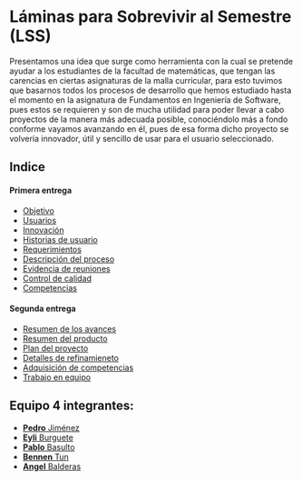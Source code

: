 # Láminas para Sobrevivir al Semestre (LSS)
Presentamos una idea que surge como herramienta con la cual se pretende ayudar a los estudiantes de la facultad de matemáticas, que tengan las carencias en ciertas asignaturas de la malla curricular, para esto tuvimos que basarnos todos los procesos de desarrollo que hemos estudiado hasta el momento en la asignatura de Fundamentos en Ingeniería de Software, pues estos se requieren y son de mucha utilidad para poder llevar a cabo proyectos de la manera más adecuada posible, conociéndolo más a fondo conforme vayamos avanzando en él, pues de esa forma dicho proyecto se volvería innovador, útil y sencillo de usar para el usuario seleccionado.

## Indice
#### Primera entrega
- [Objetivo](https://github.com/Benn7n/PY-FIS-LAMINAS/blob/main/DOCUMENTOS/1.%20DESCRIPCI%C3%93N%20DE%20LA%20APLICACI%C3%93N/1.%20OBJETIVO.md#objetivo)
- [Usuarios](https://github.com/Benn7n/PY-FIS-LAMINAS/blob/main/DOCUMENTOS/1.%20DESCRIPCI%C3%93N%20DE%20LA%20APLICACI%C3%93N/2.%20USUARIOS.md)
- [Innovación](https://github.com/Benn7n/PY-FIS-LAMINAS/blob/main/DOCUMENTOS/1.%20DESCRIPCI%C3%93N%20DE%20LA%20APLICACI%C3%93N/3.%20INNOVACI%C3%93N.md)
- [Historias de usuario](https://github.com/Benn7n/PY-FIS-LAMINAS/blob/main/DOCUMENTOS/2.%20REQUERIMIENTOS%20%26%20HISTORIAS%20DE%20USUARIO/1.%20HISTORIAS%20DE%20USUARIO.md)
- [Requerimientos](https://github.com/Benn7n/PY-FIS-LAMINAS/blob/main/DOCUMENTOS/2.%20REQUERIMIENTOS%20%26%20HISTORIAS%20DE%20USUARIO/2.%20REQUERIMIENTOS.md)
- [Descripción del proceso](https://github.com/Benn7n/PY-FIS-LAMINAS/blob/main/DOCUMENTOS/3.%20PROCESO%20DE%20DESARROLLO/1.%20DESCRIPCI%C3%93N%20DEL%20PROCESO.md)
- [Evidencia de reuniones](https://github.com/Benn7n/PY-FIS-LAMINAS/blob/main/DOCUMENTOS/3.%20PROCESO%20DE%20DESARROLLO/2.%20EVIDENCIA%20DE%20REUNIONES.md)
- [Control de calidad](https://github.com/Benn7n/PY-FIS-LAMINAS/blob/main/DOCUMENTOS/3.%20PROCESO%20DE%20DESARROLLO/3.%20CONTROL%20DE%20CALIDAD.md)
- [Competencias](https://github.com/Benn7n/PY-FIS-LAMINAS/blob/main/DOCUMENTOS/4.%20COMPETENCIAS%20DE%20LA%20ASIGNATURA/1.%20COMPETENCIAS.md)

#### Segunda entrega
- [Resumen de los avances](https://github.com/Benn7n/PY-FIS-LAMINAS/blob/main/DOCUMENTOS/2.1%20RESUMENES/1.%20AVANCES%20REALIZADOS%20ENTRE%20LA%201RA%20Y%202DA%20ENTREGA.md)
- [Resumen del producto](https://github.com/Benn7n/PY-FIS-LAMINAS/blob/main/DOCUMENTOS/2.1%20RESUMENES/2.%20PRODUCTO%20(FASES%20DE%20DESARROLLO).md)
- [Plan del proyecto](https://github.com/Benn7n/PY-FIS-LAMINAS/blob/main/DOCUMENTOS/2.2%20PLAN%20Y%20DETALLES/1.%20PLAN%20DEL%20PROYECTO.md)
- [Detalles de refinamieneto](https://github.com/Benn7n/PY-FIS-LAMINAS/blob/main/DOCUMENTOS/2.2%20PLAN%20Y%20DETALLES/2.%20DETALLES%20DE%20REFINAMIENTO%20DE%20REQUERIMIENTOS.md)
- [Adquisición de competencias](https://github.com/Benn7n/PY-FIS-LAMINAS/blob/main/DOCUMENTOS/2.3%20COMPETENCIAS%20Y%20TRABAJO%20EN%20EQUIPO/1.%20ADQUISICI%C3%93N%20DE%20COMPETENCIAS)
- [Trabajo en equipo](https://github.com/Benn7n/PY-FIS-LAMINAS/blob/main/DOCUMENTOS/2.3%20COMPETENCIAS%20Y%20TRABAJO%20EN%20EQUIPO/2.%20TRABAJO%20EN%20EQUIPO)

## Equipo 4 integrantes:
* [**Pedro** Jiménez](https://github.com/PedroJH25)
* [**Eyli** Burguete](https://github.com/EyliB) 
* [**Pablo** Basulto](https://github.com/PabloBasulto)
* [**Bennen** Tun](https://github.com/Benn7n)
* [**Angel** Balderas](https://github.com/ABalderas21)
